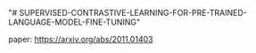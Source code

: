"# SUPERVISED-CONTRASTIVE-LEARNING-FOR-PRE-TRAINED-LANGUAGE-MODEL-FINE-TUNING" 


paper:
https://arxiv.org/abs/2011.01403
